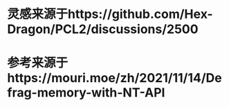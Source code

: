 # 灵感来源于https://github.com/Hex-Dragon/PCL2/discussions/2500

# 参考来源于https://mouri.moe/zh/2021/11/14/Defrag-memory-with-NT-API
